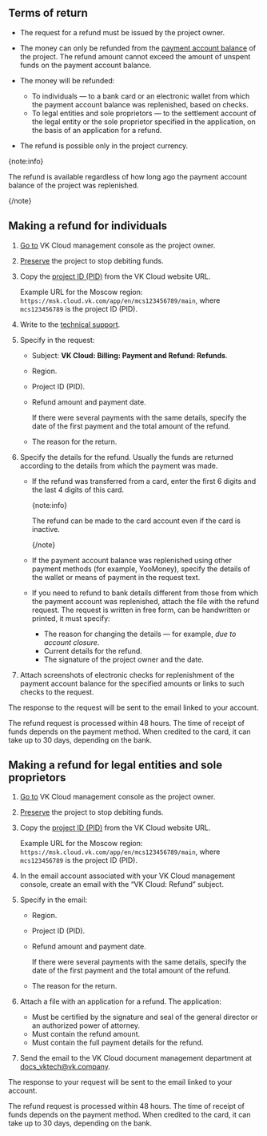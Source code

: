 ## Terms of return

- The request for a refund must be issued by the project owner.
- The money can only be refunded from the [payment account balance](../../concepts/balance) of the project. The refund amount cannot exceed the amount of unspent funds on the payment account balance.
- The money will be refunded:

  - To individuals — to a bank card or an electronic wallet from which the payment account balance was replenished, based on checks.
  - To legal entities and sole proprietors — to the settlement account of the legal entity or the sole proprietor specified in the application, on the basis of an application for a refund.

- The refund is possible only in the project currency.

{note:info}

The refund is available regardless of how long ago the payment account balance of the project was replenished.

{/note}

## Making a refund for individuals

1. [Go to](https://msk.cloud.vk.com/app/en/) VK Cloud management console as the project owner.
1. [Preserve](/en/tools-for-using-services/account/instructions/project-settings/manage#project_conservation) the project to stop debiting funds.
1. Copy the [project ID (PID)](/en/tools-for-using-services/account/instructions/project-settings/manage#getting_project_id) from the VK Cloud website URL.

   Example URL for the Moscow region: `https://msk.cloud.vk.com/app/en/mcs123456789/main`, where `mcs123456789` is the project ID (PID).

1. Write to the [technical support](mailto:support@mcs.mail.ru).
1. Specify in the request:

   - Subject: **VK Cloud: Billing: Payment and Refund: Refunds**.
   - Region.
   - Project ID (PID).
   - Refund amount and payment date.

     If there were several payments with the same details, specify the date of the first payment and the total amount of the refund.

   - The reason for the return.

1. Specify the details for the refund. Usually the funds are returned according to the details from which the payment was made.

   - If the refund was transferred from a card, enter the first 6 digits and the last 4 digits of this card.

      {note:info}

      The refund can be made to the card account even if the card is inactive.

      {/note}

   - If the payment account balance was replenished using other payment methods (for example, YooMoney), specify the details of the wallet or means of payment in the request text.

   - If you need to refund to bank details different from those from which the payment account was replenished, attach the file with the refund request. The request is written in free form, can be handwritten or printed, it must specify:

      - The reason for changing the details — for example, *due to account closure*.
      - Current details for the refund.
      - The signature of the project owner and the date.

1. Attach screenshots of electronic checks for replenishment of the payment account balance for the specified amounts or links to such checks to the request.

The response to the request will be sent to the email linked to your account.

The refund request is processed within 48 hours. The time of receipt of funds depends on the payment method. When credited to the card, it can take up to 30 days, depending on the bank.

## Making a refund for legal entities and sole proprietors

1. [Go to](https://msk.cloud.vk.com/app/en/) VK Cloud management console as the project owner.
1. [Preserve](/en/tools-for-using-services/account/instructions/project-settings/manage#project_conservation) the project to stop debiting funds.
1. Copy the [project ID (PID)](/en/tools-for-using-services/account/instructions/project-settings/manage#getting_project_id) from the VK Cloud website URL.

   Example URL for the Moscow region: `https://msk.cloud.vk.com/app/en/mcs123456789/main`, where `mcs123456789` is the project ID (PID).

1. In the email account associated with your VK Cloud management console, create an email with the “VK Cloud: Refund” subject.
1. Specify in the email:

   - Region.
   - Project ID (PID).
   - Refund amount and payment date.

     If there were several payments with the same details, specify the date of the first payment and the total amount of the refund.

   - The reason for the return.

1. Attach a file with an application for a refund. The application:

    - Must be certified by the signature and seal of the general director or an authorized power of attorney.
    - Must contain the refund amount.
    - Must contain the full payment details for the refund.

1. Send the email to the VK Cloud document management department at [docs_vktech@vk.company](mailto:docs_vktech@vk.company).

The response to your request will be sent to the email linked to your account.

The refund request is processed within 48 hours. The time of receipt of funds depends on the payment method. When credited to the card, it can take up to 30 days, depending on the bank.
